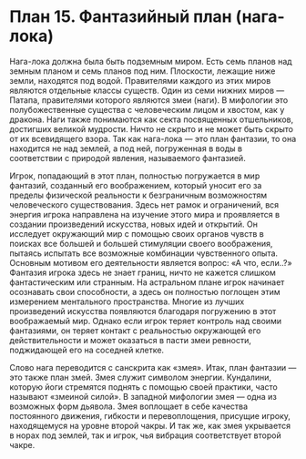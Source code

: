 # План 15. Фантазийный план (нага-лока)

Нага-лока должна была быть подземным миром. Есть семь планов над земным планом и семь планов под ним. Плоскости, лежащие ниже земли, находятся под водой. Правителями каждого из этих миров являются отдельные классы существ. Один из семи нижних миров — Патапа, правителями которого являются змеи (наги). В мифологии это полубожественные существа с человеческим лицом и хвостом, как у дракона. Наги также понимаются как секта посвященных отшельников, достигших великой мудрости. Ничто не скрыто и не может быть скрыто от их всевидящего взора. Так как нага-лока — это план фантазии, то она находится не над землей, а под ней, погруженная в воды в соответствии с природой явления, называемого фантазией.

Игрок, попадающий в этот план, полностью погружается в мир фантазий, созданный его воображением, который уносит его за пределы физической реальности к безграничным возможностям человеческого существования. Здесь нет рамок и ограничений, вся энергия игрока направлена на изучение этого мира и проявляется в создании произведений искусства, новых идей и открытий. Он исследует окружающий мир с помощью своих органов чувств в поисках все большей и большей стимуляции своего воображения, пытаясь испытать все возможные комбинации чувственного опыта. Основным мотивом его деятельности является вопрос: «А что, если..?» Фантазия игрока здесь не знает границ, ничто не кажется слишком фантастическим или странным. На астральном плане игрок начинает осознавать свои способности, а здесь он полностью поглощен этим измерением ментального пространства. Многие из лучших произведений искусства появляются благодаря погружению в этот воображаемый мир. Однако если игрок теряет контроль над своими фантазиями, он теряет контакт с реальностью окружающей его действительности и может оказаться в пасти змеи ревности, поджидающей его на соседней клетке.

Слово нага переводится с санскрита как «змея». Итак, план фантазии — это также план змей. Змея служит символом энергии. Кундалини, которую йоги стремятся поднять с помощью своей практики, часто называют «змеиной силой». В западной мифологии змея — одна из возможных форм дьявола. Змея воплощает в себе качества постоянного движения, гибкости и перевоплощения, присущие игроку, находящемуся на уровне второй чакры. И так же, как змея укрывается в норах под землей, так и игрок, чья вибрация соответствует второй чакре.
